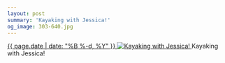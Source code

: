 ```yaml
---
layout: post
summary: 'Kayaking with Jessica!'
og_image: 303-640.jpg
---
```


<p>
 <time>
  <a href="/303">
   {{ page.date | date: "%B %-d, %Y" }}
  </a>
 </time>
 <a href="/303">
  <img alt="Kayaking with Jessica!" data-taken="4/7/2014" sizes="(min-width: 700px) 50vw, calc(100vw - 2rem)" src="{{ site.assets_url }}/303-320.jpg" srcset="{{ site.assets_url }}/303-640.jpg 640w, {{ site.assets_url }}/303-480.jpg 480w, {{ site.assets_url }}/303-320.jpg 320w, {{ site.assets_url }}/303-160.jpg 160w"/>
 </a>
 <span>
  Kayaking with Jessica!
 </span>
</p>
